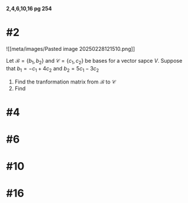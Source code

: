 **2,4,6,10,16 pg 254**
# #2
![[meta/images/Pasted image 20250228121510.png]]

Let $\mathcal{B}=\{ b_{1},b_{2} \}$ and $\mathcal{C} = \{ c_{1},c_{2} \}$ be bases for a vector sapce $V$. Suppose that $b_{1}=-c_{1}+4c_{2}$ and $b_{2}=5c_1-3c_{2}$
1. Find the tranformation matrix from $\mathcal{B}$ to $\mathcal{C}$
2. Find
# #4
# #6
# #10

# #16


